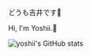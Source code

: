 どうも吉井です🍻

Hi, I'm Yoshii.🍻

![yoshii's GitHub stats](https://github-readme-stats.vercel.app/api?username=yoshiishunichi&count_private=true)
